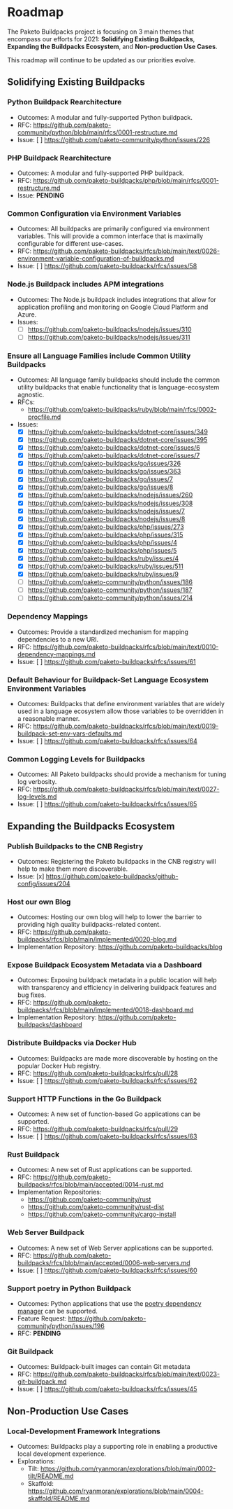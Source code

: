 # Roadmap

The Paketo Buildpacks project is focusing on 3 main themes that encompass our
efforts for 2021: **Solidifying Existing Buildpacks**, **Expanding the
Buildpacks Ecosystem**, and **Non-production Use Cases**.

This roadmap will continue to be updated as our priorities evolve.

## Solidifying Existing Buildpacks

### Python Buildpack Rearchitecture
- Outcomes: A modular and fully-supported Python buildpack.
- RFC: https://github.com/paketo-community/python/blob/main/rfcs/0001-restructure.md
- Issue: [ ] https://github.com/paketo-community/python/issues/226

### PHP Buildpack Rearchitecture
- Outcomes: A modular and fully-supported PHP buildpack.
- RFC: https://github.com/paketo-buildpacks/php/blob/main/rfcs/0001-restructure.md
- Issue: **PENDING**

### Common Configuration via Environment Variables
- Outcomes: All buildpacks are primarily configured via environment variables.
  This will provide a common interface that is maximally configurable for
  different use-cases.
- RFC: https://github.com/paketo-buildpacks/rfcs/blob/main/text/0026-environment-variable-configuration-of-buildpacks.md
- Issue: [ ] https://github.com/paketo-buildpacks/rfcs/issues/58

### Node.js Buildpack includes APM integrations
- Outcomes: The Node.js buildpack includes integrations that allow for
  application profiling and monitoring on Google Cloud Platform and Azure.
- Issues:
  - [ ] https://github.com/paketo-buildpacks/nodejs/issues/310
  - [ ] https://github.com/paketo-buildpacks/nodejs/issues/311

### Ensure all Language Families include Common Utility Buildpacks
- Outcomes: All language family buildpacks should include the common utility
  buildpacks that enable functionality that is language-ecosystem agnostic.
- RFCs:
  - https://github.com/paketo-buildpacks/ruby/blob/main/rfcs/0002-procfile.md
- Issues:
  - [x] https://github.com/paketo-buildpacks/dotnet-core/issues/349
  - [x] https://github.com/paketo-buildpacks/dotnet-core/issues/395
  - [x] https://github.com/paketo-buildpacks/dotnet-core/issues/6
  - [x] https://github.com/paketo-buildpacks/dotnet-core/issues/7
  - [x] https://github.com/paketo-buildpacks/go/issues/326
  - [x] https://github.com/paketo-buildpacks/go/issues/363
  - [x] https://github.com/paketo-buildpacks/go/issues/7
  - [x] https://github.com/paketo-buildpacks/go/issues/8
  - [x] https://github.com/paketo-buildpacks/nodejs/issues/260
  - [x] https://github.com/paketo-buildpacks/nodejs/issues/308
  - [x] https://github.com/paketo-buildpacks/nodejs/issues/7
  - [x] https://github.com/paketo-buildpacks/nodejs/issues/8
  - [x] https://github.com/paketo-buildpacks/php/issues/273
  - [x] https://github.com/paketo-buildpacks/php/issues/315
  - [x] https://github.com/paketo-buildpacks/php/issues/4
  - [x] https://github.com/paketo-buildpacks/php/issues/5
  - [x] https://github.com/paketo-buildpacks/ruby/issues/4
  - [x] https://github.com/paketo-buildpacks/ruby/issues/511
  - [x] https://github.com/paketo-buildpacks/ruby/issues/9
  - [ ] https://github.com/paketo-community/python/issues/186
  - [ ] https://github.com/paketo-community/python/issues/187
  - [ ] https://github.com/paketo-community/python/issues/214

### Dependency Mappings
- Outcomes: Provide a standardized mechanism for mapping dependencies to a new URI.
- RFC: https://github.com/paketo-buildpacks/rfcs/blob/main/text/0010-dependency-mappings.md
- Issue: [ ] https://github.com/paketo-buildpacks/rfcs/issues/61

### Default Behaviour for Buildpack-Set Language Ecosystem Environment Variables
- Outcomes: Buildpacks that define environment variables that are widely used
  in a language ecosystem allow those variables to be overridden in a
  reasonable manner.
- RFC: https://github.com/paketo-buildpacks/rfcs/blob/main/text/0019-buildpack-set-env-vars-defaults.md
- Issue: [ ] https://github.com/paketo-buildpacks/rfcs/issues/64

### Common Logging Levels for Buildpacks
- Outcomes: All Paketo buildpacks should provide a mechanism for tuning log verbosity.
- RFC: https://github.com/paketo-buildpacks/rfcs/blob/main/text/0027-log-levels.md
- Issue: [ ] https://github.com/paketo-buildpacks/rfcs/issues/65

## Expanding the Buildpacks Ecosystem

### Publish Buildpacks to the CNB Registry
- Outcomes: Registering the Paketo buildpacks in the CNB registry will help to
  make them more discoverable.
- Issue: [x] https://github.com/paketo-buildpacks/github-config/issues/204

### Host our own Blog
- Outcomes: Hosting our own blog will help to lower the barrier to providing
  high quality buildpacks-related content.
- RFC: https://github.com/paketo-buildpacks/rfcs/blob/main/implemented/0020-blog.md
- Implementation Repository: https://github.com/paketo-buildpacks/blog

### Expose Buildpack Ecosystem Metadata via a Dashboard
- Outcomes: Exposing buildpack metadata in a public location will help with
  transparency and efficiency in delivering buildpack features and bug fixes.
- RFC: https://github.com/paketo-buildpacks/rfcs/blob/main/implemented/0018-dashboard.md
- Implementation Repository: https://github.com/paketo-buildpacks/dashboard

### Distribute Buildpacks via Docker Hub
- Outcomes: Buildpacks are made more discoverable by hosting on the popular
  Docker Hub registry.
- RFC: https://github.com/paketo-buildpacks/rfcs/pull/28
- Issue: [ ] https://github.com/paketo-buildpacks/rfcs/issues/62

### Support HTTP Functions in the Go Buildpack
- Outcomes: A new set of function-based Go applications can be supported.
- RFC: https://github.com/paketo-buildpacks/rfcs/pull/29
- Issue: [ ] https://github.com/paketo-buildpacks/rfcs/issues/63

### Rust Buildpack
- Outcomes: A new set of Rust applications can be supported.
- RFC: https://github.com/paketo-buildpacks/rfcs/blob/main/accepted/0014-rust.md
- Implementation Repositories:
  - https://github.com/paketo-community/rust
  - https://github.com/paketo-community/rust-dist
  - https://github.com/paketo-community/cargo-install

### Web Server Buildpack
- Outcomes: A new set of Web Server applications can be supported.
- RFC: https://github.com/paketo-buildpacks/rfcs/blob/main/accepted/0006-web-servers.md
- Issue: [ ] https://github.com/paketo-buildpacks/rfcs/issues/60

### Support poetry in Python Buildpack
- Outcomes: Python applications that use the [poetry dependency manager](https://python-poetry.org) can be supported.
- Feature Request: https://github.com/paketo-community/python/issues/196
- RFC: **PENDING**

### Git Buildpack
- Outcomes: Buildpack-built images can contain Git metadata
- RFC: https://github.com/paketo-buildpacks/rfcs/blob/main/text/0023-git-buildpack.md
- Issue: [ ] https://github.com/paketo-buildpacks/rfcs/issues/45

## Non-Production Use Cases

### Local-Development Framework Integrations
- Outcomes: Buildpacks play a supporting role in enabling a productive local
  development experience.
- Explorations:
  - Tilt: https://github.com/ryanmoran/explorations/blob/main/0002-tilt/README.md
  - Skaffold: https://github.com/ryanmoran/explorations/blob/main/0004-skaffold/README.md
